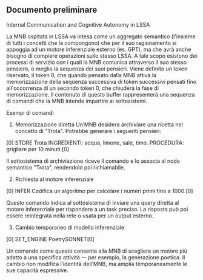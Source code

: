Documento preliminare 
---
Internal Communication and Cognitive Autonomy in LSSA

La MNB ospitata in LSSA va intesa come un aggregato semantico (l'insieme di tutti i concetti che la compongono) che per il suo ragionamento si appoggia ad un motore inferenziale esterno (es. GPT), ma che avrà anche bisogno di compiere operazioni sullo stesso LSSA.
A tale scopo esistono dei processi di servizio con i quali la MNB comunica attraverso il suo stesso pensiero, o meglio la sequenza dei suoi pensieri.
Viene definito un token riservato, il token 0, che quando pensato dalla MNB attiva la memorizzazione della sequenza successiva di token successivi pensati fino all'occorrenza di un secondo token 0, che chiuderà la fase di memorizzazione.
Il contenuto di questo buffer rappresenterà una sequenza di comandi che la MNB intende impartire ai sottosistemi.

Esempi di comandi

1. Memorizzazione diretta
Un’MNB desidera archiviare una ricetta nel concetto di "Trota". Potrebbe generare i seguenti pensieri:

[0] STORE Trota INGREDIENTI: acqua, limone, sale, timo. PROCEDURA: grigliare per 10 minuti.[0]

Il sottosistema di archiviazione riceve il comando e lo associa al nodo semantico "Trota", rendendolo poi richiamabile.

2. Richiesta al motore inferenziale

[0] INFER Codifica un algoritmo per calcolare i numeri primi fino a 1000.[0]

Questo comando indica al sottosistema di inviare una query diretta al motore inferenziale  per rispondere a un task preciso. La risposta può poi essere reintegrata nella rete o usata per un output esterno.

3. Cambio temporaneo di modello inferenziale

[0] SET_ENGINE PoetrySONNET[0]

Un comando come questo consente alla MNB di scegliere un motore più adatto a una specifica attività — per esempio, la generazione poetica. Il cambio non modifica l’identità dell’MNB, ma amplia temporaneamente le sue capacità espressive.

